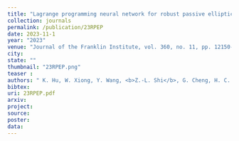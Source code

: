 ```yaml
---
title: "Lagrange programming neural network for robust passive elliptic positioning"
collection: journals
permalink: /publication/23RPEP
date: 2023-11-1
year: "2023"
venue: "Journal of the Franklin Institute, vol. 360, no. 11, pp. 12150-12169,"
city: 
state: ""
thumbnail: "23RPEP.png"
teaser : 
authors: " K. Hu, W. Xiong, Y. Wang, <b>Z.-L. Shi</b>, G. Cheng, H. C. So and Z. Wang"
bibtex: 
uri: 23RPEP.pdf
arxiv: 
project: 
source: 
poster: 
data:
---
```

